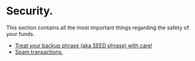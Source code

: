# Security.

This section contains all the most important things regarding the safety of your funds.

 * [Treat your backup phrase (aka SEED phrase) with care!](security/safe-place.md)
 * [Spam transactions.](security/spam-transactions.md)
